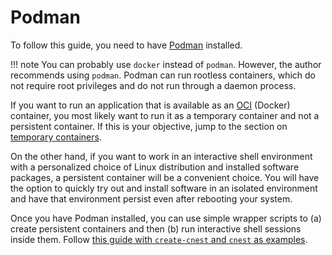 Podman
======

To follow this guide, you need to have [Podman](https://podman.io) installed.

!!! note
    You can probably use `docker` instead of `podman`.  However, the author recommends
    using `podman`.  Podman can run rootless containers, which do not require root
    privileges and do not run through a daemon process.

If you want to run an application that is available as an
[OCI](https://opencontainers.org/) (Docker) container, you most likely want to run it as
a temporary container and not a persistent container.
If this is your objective, jump to the section on [temporary
containers](temp-containers.md).

On the other hand, if you want to work in an interactive shell environment with a
personalized choice of Linux distribution and installed software packages, a persistent
container will be a convenient choice.
You will have the option to quickly try out and install software in an isolated
environment and have that environment persist even after rebooting your system.

Once you have Podman installed, you can use simple wrapper scripts to (a) create
persistent containers and then (b) run interactive shell sessions inside them.
Follow [this guide with `create-cnest` and `cnest` as examples](install.md).

